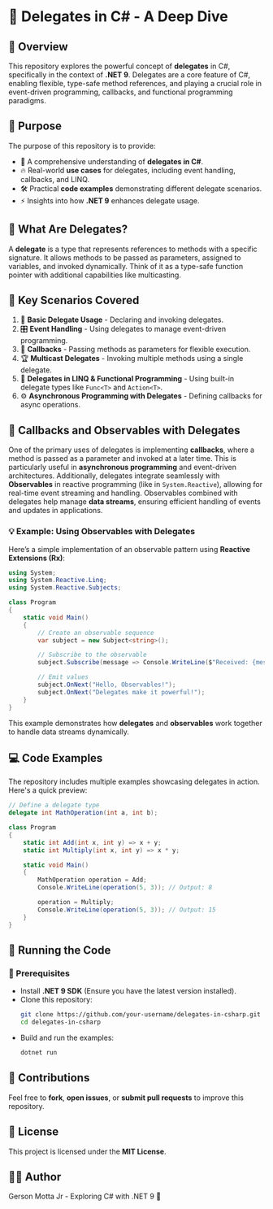 # 🎯 Delegates in C# - A Deep Dive

## 🚀 Overview
This repository explores the powerful concept of **delegates** in C#, specifically in the context of **.NET 9**. Delegates are a core feature of C#, enabling flexible, type-safe method references, and playing a crucial role in event-driven programming, callbacks, and functional programming paradigms.

## 🎯 Purpose
The purpose of this repository is to provide:
- 📌 A comprehensive understanding of **delegates in C#**.
- 🔥 Real-world **use cases** for delegates, including event handling, callbacks, and LINQ.
- 🛠️ Practical **code examples** demonstrating different delegate scenarios.
- ⚡ Insights into how **.NET 9** enhances delegate usage.

## 🤔 What Are Delegates?
A **delegate** is a type that represents references to methods with a specific signature. It allows methods to be passed as parameters, assigned to variables, and invoked dynamically. Think of it as a type-safe function pointer with additional capabilities like multicasting.

## 📌 Key Scenarios Covered
1. 📜 **Basic Delegate Usage** - Declaring and invoking delegates.
2. 🎛️ **Event Handling** - Using delegates to manage event-driven programming.
3. 🔄 **Callbacks** - Passing methods as parameters for flexible execution.
4. 🏆 **Multicast Delegates** - Invoking multiple methods using a single delegate.
5. 🎯 **Delegates in LINQ & Functional Programming** - Using built-in delegate types like `Func<T>` and `Action<T>`.
6. ⚙️ **Asynchronous Programming with Delegates** - Defining callbacks for async operations.

## 🔁 Callbacks and Observables with Delegates
One of the primary uses of delegates is implementing **callbacks**, where a method is passed as a parameter and invoked at a later time. This is particularly useful in **asynchronous programming** and event-driven architectures. Additionally, delegates integrate seamlessly with **Observables** in reactive programming (like in `System.Reactive`), allowing for real-time event streaming and handling. Observables combined with delegates help manage **data streams**, ensuring efficient handling of events and updates in applications.

### 💡 Example: Using Observables with Delegates
Here’s a simple implementation of an observable pattern using **Reactive Extensions (Rx)**:

```csharp
using System;
using System.Reactive.Linq;
using System.Reactive.Subjects;

class Program
{
    static void Main()
    {
        // Create an observable sequence
        var subject = new Subject<string>();

        // Subscribe to the observable
        subject.Subscribe(message => Console.WriteLine($"Received: {message}"));

        // Emit values
        subject.OnNext("Hello, Observables!");
        subject.OnNext("Delegates make it powerful!");
    }
}
```
This example demonstrates how **delegates** and **observables** work together to handle data streams dynamically.

## 💻 Code Examples
The repository includes multiple examples showcasing delegates in action. Here's a quick preview:

```csharp
// Define a delegate type
delegate int MathOperation(int a, int b);

class Program
{
    static int Add(int x, int y) => x + y;
    static int Multiply(int x, int y) => x * y;

    static void Main()
    {
        MathOperation operation = Add;
        Console.WriteLine(operation(5, 3)); // Output: 8

        operation = Multiply;
        Console.WriteLine(operation(5, 3)); // Output: 15
    }
}
```

## 🚀 Running the Code
### 🔧 Prerequisites
- Install **.NET 9 SDK** (Ensure you have the latest version installed).
- Clone this repository:
  ```sh
  git clone https://github.com/your-username/delegates-in-csharp.git
  cd delegates-in-csharp
  ```
- Build and run the examples:
  ```sh
  dotnet run
  ```

## 🤝 Contributions
Feel free to **fork**, **open issues**, or **submit pull requests** to improve this repository.

## 📜 License
This project is licensed under the **MIT License**.

## 👨‍💻 Author
Gerson Motta Jr - Exploring C# with .NET 9 🚀

